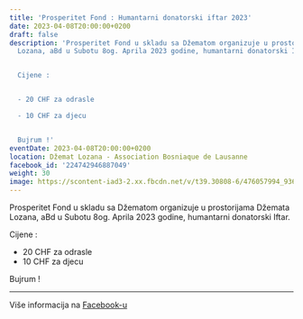 ```yaml
---
title: 'Prosperitet Fond : Humantarni donatorski iftar 2023'
date: 2023-04-08T20:00:00+0200
draft: false
description: 'Prosperitet Fond u skladu sa Džematom organizuje u prostorijama Džemata
  Lozana, aBd u Subotu 8og. Aprila 2023 godine, humantarni donatorski Iftar.


  Cijene :


  - 20 CHF za odrasle

  - 10 CHF za djecu


  Bujrum !'
eventDate: 2023-04-08T20:00:00+0200
location: Džemat Lozana - Association Bosniaque de Lausanne
facebook_id: '224742946887049'
weight: 30
image: https://scontent-iad3-2.xx.fbcdn.net/v/t39.30808-6/476057994_936635281930405_1135964331823661885_n.jpg?_nc_cat=106&ccb=1-7&_nc_sid=9e60e4&_nc_ohc=1F8_kb2X4-EQ7kNvwEXaLh1&_nc_oc=AdlWDdatCyjCd9hSYsP4cJtKUP-EPF3kFOEFRpZfk57remKnrUCFZJGXfHYH2zccxfM&_nc_zt=23&_nc_ht=scontent-iad3-2.xx&edm=ABTKTjYEAAAA&_nc_gid=J2qbC0WYyDK0Vyc70ggcTA&oh=00_AfKbIPVbuJpbQSi1UtBoYI7Ghw_ha0Mvu-j-Lz7sac3JBw&oe=6845907D
---
```


Prosperitet Fond u skladu sa Džematom organizuje u prostorijama Džemata Lozana, aBd u Subotu 8og. Aprila 2023 godine, humantarni donatorski Iftar.

Cijene :

- 20 CHF za odrasle
- 10 CHF za djecu

Bujrum !

---

Više informacija na [Facebook-u](https://facebook.com/events/224742946887049)